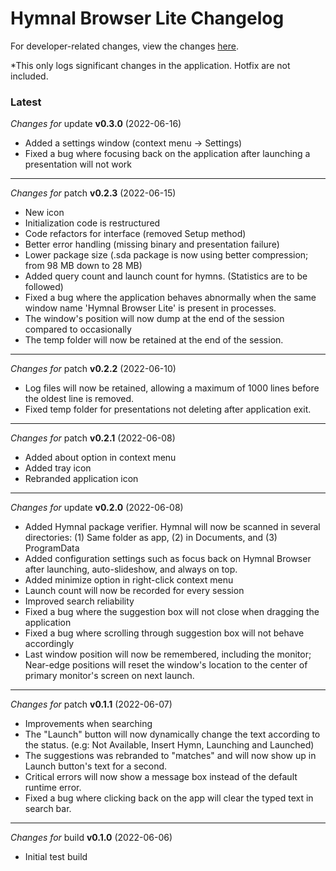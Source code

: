 # Hymnal Browser Lite Changelog

For developer-related changes, view the changes [here](https://github.com/msdacsystems/hymnalbrowser-lite/commits/main).

*This only logs significant changes in the application. Hotfix are not included.

### Latest

*Changes for* update **v0.3.0** (2022-06-16)
- Added a settings window (context menu -> Settings)
- Fixed a bug where focusing back on the application after launching a presentation will not work

---

*Changes for* patch **v0.2.3** (2022-06-15)
- New icon
- Initialization code is restructured
- Code refactors for interface (removed Setup method)
- Better error handling (missing binary and presentation failure)
- Lower package size (.sda package is now using better compression; from 98 MB down to 28 MB)
- Added query count and launch count for hymns. (Statistics are to be followed)
- Fixed a bug where the application behaves abnormally when the same window name 'Hymnal Browser Lite' is present in processes.
- The window's position will now dump at the end of the session compared to occasionally
- The temp folder will now be retained at the end of the session.

---

*Changes for* patch **v0.2.2** (2022-06-10)
- Log files will now be retained, allowing a maximum of 1000 lines before the oldest line is removed.
- Fixed temp folder for presentations not deleting after application exit.

---

*Changes for* patch **v0.2.1** (2022-06-08)
- Added about option in context menu
- Added tray icon
- Rebranded application icon

---

*Changes for* update **v0.2.0** (2022-06-08)
- Added Hymnal package verifier. Hymnal will now be scanned in several directories: (1) Same folder as app, (2) in Documents, and (3) ProgramData
- Added configuration settings such as focus back on Hymnal Browser after launching, auto-slideshow, and always on top.
- Added minimize option in right-click context menu
- Launch count will now be recorded for every session
- Improved search reliability
- Fixed a bug where the suggestion box will not close when dragging the application
- Fixed a bug where scrolling through suggestion box will not behave accordingly
- Last window position will now be remembered, including the monitor; Near-edge positions will reset the window's location to the center of primary monitor's screen on next launch.

---

*Changes for* patch **v0.1.1** (2022-06-07)
- Improvements when searching
- The "Launch" button will now dynamically change the text according to the status. (e.g: Not Available, Insert Hymn, Launching and Launched)
- The suggestions was rebranded to "matches" and will now show up in Launch button's text for a second.
- Critical errors will now show a message box instead of the default runtime error.
- Fixed a bug where clicking back on the app will clear the typed text in search bar.

---

*Changes for* build **v0.1.0** (2022-06-06)
- Initial test build